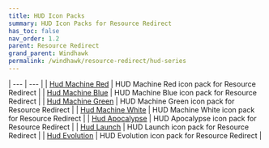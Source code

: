```yaml
---
title: HUD Icon Packs
summary: HUD Icon Packs for Resource Redirect
has_toc: false
nav_order: 1.2
parent: Resource Redirect
grand_parent: Windhawk
permalink: /windhawk/resource-redirect/hud-series
---
```



| --- | --- |
| [Hud Machine Red](/windhawk/resource-redirect/hud-series/hud-machine-red) | HUD Machine Red icon pack for Resource Redirect |
| [Hud Machine Blue](/WIP) | HUD Machine Blue icon pack for Resource Redirect |
| [Hud Machine Green](/WIP) | HUD Machine Green icon pack for Resource Redirect |
| [Hud Machine White](/WIP) | HUD Machine White icon pack for Resource Redirect |
| [Hud Apocalypse](/WIP) | HUD Apocalypse icon pack for Resource Redirect |
| [Hud Launch](/WIP) | HUD Launch icon pack for Resource Redirect |
| [Hud Evolution](/WIP) | HUD Evolution icon pack for Resource Redirect |